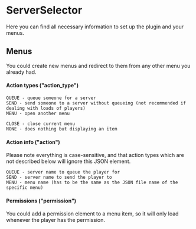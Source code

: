 # ServerSelector
Here you can find all necessary information to set up the plugin and your menus.

## Menus
You could create new menus and redirect to them from any other menu you already had.

#### Action types ("action_type")
```
QUEUE - queue someone for a server
SEND - send someone to a server without queueing (not recommended if dealing with loads of players)
MENU - open another menu

CLOSE - close current menu
NONE - does nothing but displaying an item
```
#### Action info ("action")
Please note everything is case-sensitive, and that action types which are not described below will ignore
this JSON element.
```
QUEUE - server name to queue the player for
SEND - server name to send the player to
MENU - menu name (has to be the same as the JSON file name of the specific menu)
```

#### Permissions ("permission")
You could add a permission element to a menu item, so it will only load whenever the player has the permission. 
